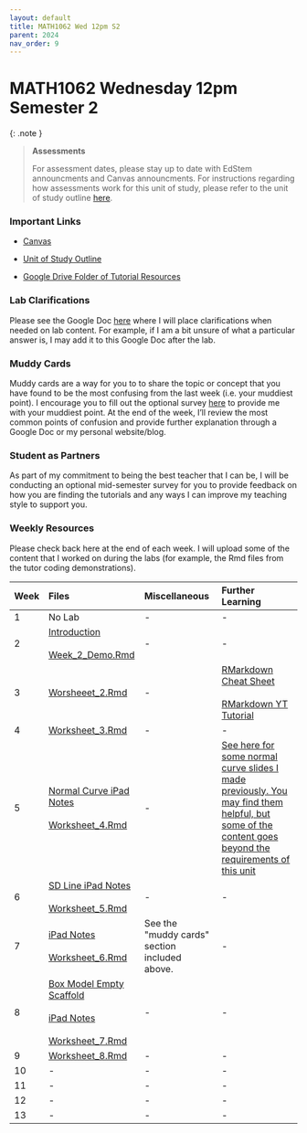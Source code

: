 ```yaml
---
layout: default
title: MATH1062 Wed 12pm S2
parent: 2024
nav_order: 9
---
```


# MATH1062 Wednesday 12pm Semester 2

{: .note }
>**Assessments**
>
> For assessment dates, please stay up to date with EdStem announcments and Canvas announcments. For instructions regarding how assessments work for this unit of study, please refer to the unit of study outline [here](https://www.sydney.edu.au/units/MATH1062/2024-S2C-ND-CC).

### Important Links

- [Canvas](https://canvas.sydney.edu.au/courses/59770)

- [Unit of Study Outline](https://www.sydney.edu.au/units/MATH1062/2024-S2C-ND-CC)

- [Google Drive Folder of Tutorial Resources](https://drive.google.com/drive/u/0/folders/1VqYwqCwQI47TEaJ1y0lM27G-F3vdAOja)


### Lab Clarifications

Please see the Google Doc [here](https://docs.google.com/document/d/1RhbVNUqfxhfdOSwpqWNJe_3jScqPlKjFJ8-oaWXgjW8/edit?usp=sharing) where I will place clarifications when needed on lab content. For example, if I am a bit unsure of what a particular answer is, I may add it to this Google Doc after the lab.

### Muddy Cards

Muddy cards are a way for you to to share the topic or concept that you have found to be the most confusing from the last week (i.e. your muddiest point). I encourage you to fill out the optional survey [here](https://docs.google.com/forms/d/e/1FAIpQLScEcto_Q1xELdqNzJgmy0TK43GzOaGAhMzxfU3-y-5aTGKzTg/viewform?usp=sf_link) to provide me with your muddiest point. At the end of the week, I’ll review the most common points of confusion and provide further explanation through a Google Doc or my personal website/blog.

### Student as Partners

As part of my commitment to being the best teacher that I can be, I will be conducting an optional mid-semester survey for you to provide feedback on how you are finding the tutorials and any ways I can improve my teaching style to support you.

### Weekly Resources

Please check back here at the end of each week. I will upload some of the content that I worked on during the labs (for example, the Rmd files from the tutor coding demonstrations).

Week | Files | Miscellaneous | Further Learning |
:---|:---|:---|:---|
1 | No Lab | - | - |
2 | [Introduction](https://drive.google.com/file/d/1mAGp1WXpwMRevTNCJq64CD4H3Ag0INtc/view?usp=drive_link)<br><br>[Week_2_Demo.Rmd](https://drive.google.com/file/d/17wp03ytUpzeLG83lXXmYJFE0kiYWLoYV/view?usp=drive_link)| - | - |
3 | [Worsheeet_2.Rmd](https://drive.google.com/file/d/1YbUeqP1q4DKyFBOdbKBQJ_i4nQvN9gyd/view?usp=drive_link) | - | [RMarkdown Cheat Sheet](https://www.rstudio.com/wp-content/uploads/2015/02/rmarkdown-cheatsheet.pdf)<br><br>[RMarkdown YT Tutorial](https://www.youtube.com/watch?v=DNS7i2m4sB0) |
4 | [Worksheet_3.Rmd](https://drive.google.com/file/d/1p5atJcTrp8GiTgo962IrxxqM6PJhlZqk/view?usp=drive_link) | - | - |
5 | [Normal Curve iPad Notes](https://drive.google.com/file/d/1SbVni_bvfGda_C744jU4sNAbkQBTz4SA/view?usp=drive_link)<br><br>[Worksheet_4.Rmd](https://drive.google.com/file/d/1rq9Qx_q9KSoQKq2nlbxzhDu8A43YSwbq/view?usp=drive_link) | - | [See here for some normal curve slides I made previously. You may find them helpful, but some of the content goes beyond the requirements of this unit](https://drive.google.com/file/d/1d1z6PXf8S_LtYjrSpVPTlhCXBJZZ1E_U/view?usp=drive_link) |
6 | [SD Line iPad Notes](https://drive.google.com/file/d/1u6wpsmlBqiPhumeOrt-Je1SEjbJ3jxFK/view?usp=drive_link)<br><br>[Worksheet_5.Rmd](https://drive.google.com/file/d/1M7gdFd1yaebGMzeVgDjm6Ozn9c5vgsIf/view?usp=drive_link) | - | - |
7 | [iPad Notes](https://drive.google.com/file/d/126odxQupozhD-3UWq0B6F5TfvJrJEc16/view?usp=drive_link)<br><br>[Worksheet_6.Rmd](https://drive.google.com/file/d/1MbtZXhsozMUpsXzfAGpPjFcmKnRpE-2s/view?usp=drive_link) | See the "muddy cards" section included above. | - |
8 | [Box Model Empty Scaffold](https://drive.google.com/file/d/1A46VRIyASJGK6wFDR-O_WRSn3wq0ieII/view?usp=drive_link)<br><br>[iPad Notes](https://drive.google.com/file/d/1korIDkXPYqtP8QMRKpqlJDiW0kGeeWAl/view?usp=drive_link)<br><br>[Worksheet_7.Rmd](https://drive.google.com/file/d/1h0JWJsQ9UQCK2xIRZLPlCil7VuMuwgBs/view?usp=drive_link) | - | - |
9 | [Worksheet_8.Rmd](https://drive.google.com/file/d/1BnogizZqaKxsfaCc8H3AH7V9v60w2hUQ/view?usp=drive_link) | - | - |
10 | - | - | - |
11 | - | - | - |
12 | - | - | - |
13 | - | - | - |
